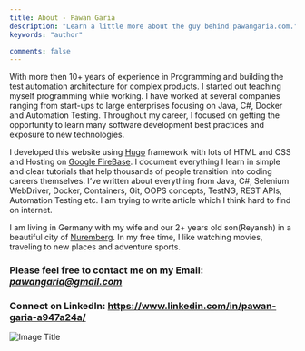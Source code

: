 ```yaml
---
title: About - Pawan Garia
description: "Learn a little more about the guy behind pawangaria.com."
keywords: "author"

comments: false
---
```


With more then 10+ years of experience in Programming and building the test automation architecture for complex products. I started out teaching myself programming while working. I have worked at several companies ranging from start-ups to large enterprises focusing on Java, C#, Docker and Automation Testing. Throughout my career, I focused on getting the opportunity to learn many software development best practices and exposure to new technologies.

I developed this website using [Hugo](https://gohugo.io/) framework with lots of HTML and CSS and Hosting on [Google FireBase](https://firebase.google.com/). I document everything I learn in simple and clear tutorials that help thousands of people transition into coding careers themselves. I’ve written about everything from Java, C#, Selenium WebDriver, Docker, Containers, Git, OOPS concepts, TestNG, REST APIs, Automation Testing etc. I am trying to write article which I think hard to find on internet.

I am living in Germany with my wife and our 2+ years old son(Reyansh) in a beautiful city of [Nuremberg](https://en.wikipedia.org/wiki/Nuremberg). In my free time, I like watching movies, traveling to new places and adventure sports.

### Please feel free to contact me on my Email: *pawangaria@gmail.com*

### Connect on LinkedIn: https://www.linkedin.com/in/pawan-garia-a947a24a/

![Image Title](/img/aboutme/pawangaria-photo.jpg)
